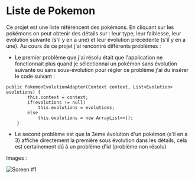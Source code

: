 
# Liste de Pokemon
Ce projet est une liste référencent des pokémons. En cliquant sur les pokémons on peut obtenir des détails sur : leur type, leur faiblesse, leur évolution suivante (s'il y en a une) et leur évolution précédente (s'il y en a une).
Au cours de ce projet j'ai rencontré différents problèmes :

- Le premier problème que j'ai résolu était que l'application ne fonctionnait plus quand je sélectionnai un pokémon sans évolution suivante ou sans sous-évolution pour régler ce problème j'ai du insérer le code suivant : 
```
public PokemonEvolutionAdapter(Context context, List<Evolution> evolutions) {
        this.context = context;
        if(evolutions != null)
            this.evolutions = evolutions;
        else
            this.evolutions = new ArrayList<>();
    }
 ```
    
- Le second problème est que la 3eme évolution d'un pokémon (s'il en a 3) affiche directement la première sous évolution dans les détails, cela est certainement dû à un problème d'id (problème non résolu)


Images : 

![Screen #1](https://user-images.githubusercontent.com/47032498/55577395-cc97b400-5713-11e9-9b51-3609cef3f274.png)


 
 
 

